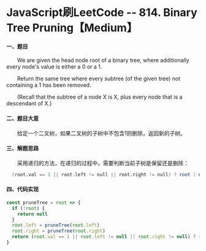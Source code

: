 # JavaScript刷LeetCode -- 814. Binary Tree Pruning【Medium】  

#### 一、题目

&emsp;&emsp;We are given the head node root of a binary tree, where additionally every node's value is either a 0 or a 1.

&emsp;&emsp;Return the same tree where every subtree (of the given tree) not containing a 1 has been removed.

&emsp;&emsp;(Recall that the subtree of a node X is X, plus every node that is a descendant of X.)

#### 二、题目大意

  &emsp;&emsp;给定一个二叉树，如果二叉树的子树中不包含1则删除，返回新的子树。

#### 三、解题思路

  &emsp;&emsp;采用递归的方法，在递归的过程中，需要判断当前子树是保留还是删除：

```s
  (root.val == 1 || root.left != null || root.right != null) ? root : null
```

#### 四、代码实现

```JavaScript
const pruneTree = root => {
  if (!root) {
    return null
  }
  root.left = pruneTree(root.left)
  root.right = pruneTree(root.right)
  return (root.val == 1 || root.left != null || root.right != null) ? root : null
}
```
